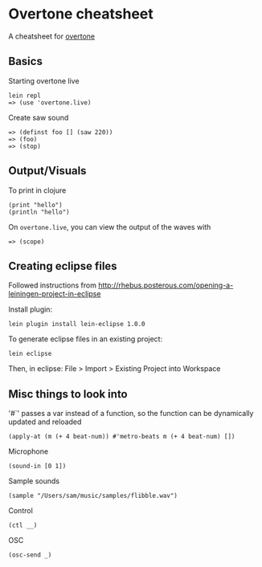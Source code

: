 # Overtone cheatsheet

A cheatsheet for [overtone](http://github.com/overtone/overtone)

## Basics

Starting overtone live

    lein repl
    => (use 'overtone.live)

Create saw sound

    => (definst foo [] (saw 220))
    => (foo)
    => (stop)

## Output/Visuals

To print in clojure

    (print "hello")
    (println "hello")

On `overtone.live`, you can view the output of the waves with

    => (scope)

## Creating eclipse files

Followed instructions from http://rhebus.posterous.com/opening-a-leiningen-project-in-eclipse

Install plugin:

    lein plugin install lein-eclipse 1.0.0

To generate eclipse files in an existing project:

    lein eclipse

Then, in eclipse: File > Import > Existing Project into Workspace


## Misc things to look into

'#`' passes a var instead of a function, so the function can be dynamically updated and reloaded

    (apply-at (m (+ 4 beat-num)) #'metro-beats m (+ 4 beat-num) [])

Microphone

    (sound-in [0 1])
    
Sample sounds

    (sample "/Users/sam/music/samples/flibble.wav")
    
Control

    (ctl __)

OSC

    (osc-send _)

